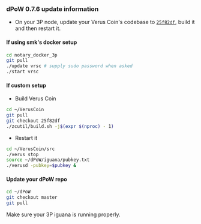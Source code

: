### dPoW 0.7.6 update information

- On your 3P node, update your Verus Coin's codebase to [`25f82df`](https://github.com/VerusCoin/VerusCoin/tree/25f82df12aee24c64681ca69ddd21ae19528fe25), build it and then restart it.

#### If using smk's docker setup

```bash
cd notary_docker_3p
git pull
./update vrsc # supply sudo password when asked
./start vrsc
```

#### If custom setup

- Build Verus Coin

```bash
cd ~/VerusCoin
git pull
git checkout 25f82df
./zcutil/build.sh -j$(expr $(nproc) - 1)
```

- Restart it

```bash
cd ~/VerusCoin/src
./verus stop
source ~/dPoW/iguana/pubkey.txt
./verusd -pubkey=$pubkey &
```

#### Update your dPoW repo

```bash
cd ~/dPoW
git checkout master
git pull
```

Make sure your 3P iguana is running properly.
